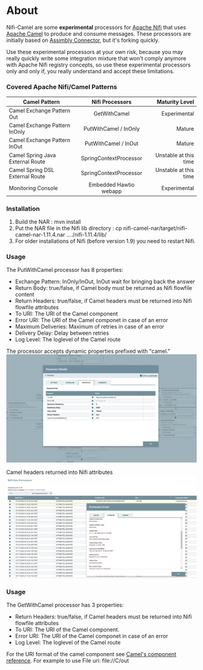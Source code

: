 # About

Nifi-Camel are some **experimental** processors for [Apache Nifi](http://nifi.apache.org/) that uses [Apache Camel](http://camel.apache.org/) to produce and consume messages. These processors are initially based on [Assimbly Connector](https://github.com/assimbly/connector), but it's forking quickly.

Use these experimental processors at your own risk, because you may really quickly write some integration mixture that won't comply anymore with Apache Nifi registry concepts, so use these experimental processors only and only if, you really understand and accept these limitations.

### Covered Apache Nifi/Camel Patterns
Camel Pattern                    | Nifi Processors        | Maturity Level        |
 ------------------------------- | :--------------------: | --------------------: |
Camel Exchange Pattern Out       | GetWithCamel           | Experimental          |
Camel Exchange Pattern InOnly    | PutWithCamel / InOnly  | Mature                |
Camel Exchange Pattern InOut     | PutWithCamel / InOut   | Mature                |
Camel Spring Java External Route | SpringContextProcessor | Unstable at this time |
Camel Spring DSL External Route  | SpringContextProcessor | Unstable at this time |
Monitoring Console               | Embedded Hawtio webapp | Experimental          |

### Installation

1. Build the NAR : mvn install
2. Put the NAR file in the Nifi lib directory : cp nifi-camel-nar/target/nifi-camel-nar-1.11.4.nar ..../nifi-1.11.4/lib/
3. For older installations of Nifi (before version 1.9) you need to restart Nifi.




### Usage

The PutWithCamel processor has 8 properties:

* Exchange Pattern: InOnly/InOut, InOut wait for bringing back the answer
* Return Body: true/false, if Camel body must be returned as Nifi flowfile content
* Return Headers: true/false, if Camel headers must be returned into Nifi flowfile attributes
* To URI: The URI of the Camel component
* Error URI: The URI of the Camel componet in case of an error
* Maximum Deliveries: Maximum of retries in case of an error 
* Delivery Delay: Delay between retries
* Log Level: The loglevel of the Camel route


The processor accepts dynamic properties prefixed with "camel."
![Alt text](doc/dynamic-properties.jpg?raw=true "Dynamic Properties")


Camel headers returned into Nifi attributes
![Alt text](doc/camel-headers.jpg?raw=true "Camel Headers")


### Usage

The GetWithCamel processor has 3 properties:

* Return Headers: true/false, if Camel headers must be returned into Nifi flowfile attributes
* To URI: The URI of the Camel component.
* Error URI: The URI of the Camel componet in case of an error
* Log Level: The loglevel of the Camel route


For the URI format of the camel component see [Camel's component reference](https://camel.apache.org/components/latest/). For 
example to use File uri: file://C/out
